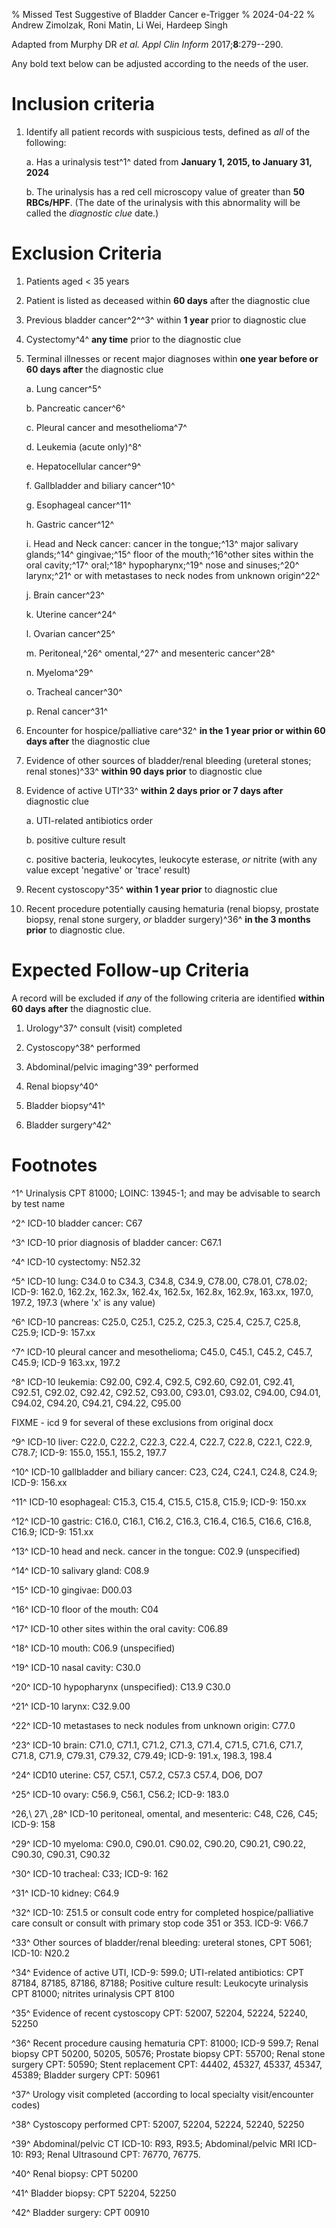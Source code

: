 % Missed Test Suggestive of Bladder Cancer e-Trigger
% 2024-04-22
% Andrew Zimolzak, Roni Matin, Li Wei, Hardeep Singh

Adapted from Murphy DR *et al. Appl Clin Inform* 2017;**8**:279--290.

Any bold text below can be adjusted according to the needs of the user.




# Inclusion criteria

1. Identify all patient records with suspicious tests, defined as *all* of the following:

    a. Has a urinalysis test^1^ dated from **January 1, 2015, to January
    31, 2024**

    b. The urinalysis has a red cell microscopy value of greater than **50
    RBCs/HPF**. (The date of the urinalysis with this abnormality
    will be called the *diagnostic clue* date.)




# Exclusion Criteria

1. Patients aged < 35 years

2. Patient is listed as deceased within **60 days** after the diagnostic clue

3.  Previous bladder cancer^2^^3^ within **1 year** prior to diagnostic clue

4.  Cystectomy^4^ **any time** prior to the diagnostic clue

5.  Terminal illnesses or recent major diagnoses within **one year
    before or 60 days after** the diagnostic clue

    a.  Lung cancer^5^

    b.  Pancreatic cancer^6^

    c.  Pleural cancer and mesothelioma^7^

    d.  Leukemia (acute only)^8^

    e.  Hepatocellular cancer^9^

    f.  Gallbladder and biliary cancer^10^

    g.  Esophageal cancer^11^

    h.  Gastric cancer^12^

    i. Head and Neck cancer: cancer in the tongue;^13^ major salivary
    glands;^14^ gingivae;^15^ floor of the mouth;^16^other sites
    within the oral cavity;^17^ oral;^18^ hypopharynx;^19^ nose and
    sinuses;^20^ larynx;^21^ or with metastases to neck nodes from
    unknown origin^22^

    j.  Brain cancer^23^

    k.  Uterine cancer^24^

    l.  Ovarian cancer^25^

    m.  Peritoneal,^26^ omental,^27^ and mesenteric cancer^28^

    n.  Myeloma^29^

    o.  Tracheal cancer^30^

    p.  Renal cancer^31^

6.  Encounter for hospice/palliative
    care^32^ **in the 1 year prior or within 60 days after** the
    diagnostic clue

7.  Evidence of other sources of bladder/renal
    bleeding (ureteral stones; renal stones)^33^ **within 90 days
    prior** to diagnostic clue

8.  Evidence of active UTI^33^ **within 2 days prior or 7 days
    after** diagnostic clue

    a. UTI-related antibiotics order

    b. positive culture result
    
    c. positive bacteria, leukocytes, leukocyte esterase, *or* nitrite
    (with any value except 'negative' or 'trace' result)

9.  Recent cystoscopy^35^ **within 1 year
    prior** to diagnostic clue

10.  Recent procedure potentially causing hematuria
    (renal biopsy, prostate biopsy, renal stone surgery, *or* bladder
    surgery)^36^ **in the 3 months prior** to diagnostic clue.





# Expected Follow-up Criteria

A record will be excluded if *any* of the following criteria are
identified **within 60 days after** the diagnostic clue.

1.  Urology^37^ consult (visit) completed

2.  Cystoscopy^38^ performed

3.  Abdominal/pelvic imaging^39^ performed

4.  Renal biopsy^40^

5.  Bladder biopsy^41^

6.  Bladder surgery^42^




# Footnotes

^1^ Urinalysis CPT 81000; LOINC: 13945-1; and may be advisable to
search by test name

^2^ ICD-10 bladder cancer: C67

^3^ ICD-10 prior diagnosis of bladder cancer: C67.1

^4^ ICD-10 cystectomy: N52.32

^5^ ICD-10 lung: C34.0 to C34.3, C34.8, C34.9, C78.00, C78.01, C78.02;
ICD-9: 162.0, 162.2x, 162.3x, 162.4x, 162.5x, 162.8x, 162.9x, 163.xx,
197.0, 197.2, 197.3 (where 'x' is any value)

^6^ ICD-10 pancreas: C25.0, C25.1, C25.2, C25.3, C25.4, C25.7, C25.8,
C25.9; ICD-9: 157.xx

^7^ ICD-10 pleural cancer and mesothelioma; C45.0, C45.1, C45.2, C45.7,
C45.9; ICD-9 163.xx, 197.2

^8^ ICD-10 leukemia: C92.00, C92.4, C92.5, C92.60, C92.01, C92.41,
C92.51, C92.02, C92.42, C92.52, C93.00, C93.01, C93.02, C94.00, C94.01,
C94.02, C94.20, C94.21, C94.22, C95.00





FIXME - icd 9 for several of these exclusions from original docx





^9^ ICD-10 liver: C22.0, C22.2, C22.3, C22.4, C22.7, C22.8, C22.1,
C22.9, C78.7; ICD-9: 155.0, 155.1, 155.2, 197.7

^10^ ICD-10 gallbladder and biliary cancer: C23, C24, C24.1, C24.8,
C24.9; ICD-9: 156.xx

^11^ ICD-10 esophageal: C15.3, C15.4, C15.5, C15.8, C15.9; ICD-9: 150.xx

^12^ ICD-10 gastric: C16.0, C16.1, C16.2, C16.3, C16.4, C16.5, C16.6,
C16.8, C16.9; ICD-9: 151.xx

^13^ ICD-10 head and neck. cancer in the tongue: C02.9
(unspecified)

^14^ ICD-10 salivary gland: C08.9

^15^ ICD-10 gingivae: D00.03

^16^ ICD-10 floor of the mouth: C04

^17^ ICD-10 other sites within the oral cavity: C06.89

^18^ ICD-10 mouth: C06.9 (unspecified)

^19^ ICD-10 nasal cavity: C30.0

^20^ ICD-10 hypopharynx (unspecified): C13.9 C30.0

^21^ ICD-10 larynx: C32.9.00

^22^ ICD-10 metastases to neck nodules from unknown origin: C77.0

^23^ ICD-10 brain: C71.0, C71.1, C71.2, C71.3, C71.4, C71.5, C71.6,
C71.7, C71.8, C71.9, C79.31, C79.32, C79.49; ICD-9: 191.x, 198.3, 198.4

^24^ ICD10 uterine: C57, C57.1, C57.2, C57.3 C57.4, DO6, DO7

^25^ ICD-10 ovary: C56.9, C56.1, C56.2; ICD-9: 183.0

^26,\ 27\ ,28^ ICD-10 peritoneal, omental, and mesenteric:
C48, C26, C45; ICD-9: 158

^29^ ICD-10 myeloma: C90.0, C90.01. C90.02, C90.20, C90.21, C90.22,
C90.30, C90.31, C90.32

^30^ ICD-10 tracheal: C33; ICD-9: 162

^31^ ICD-10 kidney: C64.9

^32^ ICD-10: Z51.5 or consult code entry for completed
hospice/palliative care consult or consult with primary stop code 351 or
353. ICD-9: V66.7

^33^ Other sources of bladder/renal bleeding: ureteral stones,
CPT 5061; ICD-10: N20.2

^34^ Evidence of active UTI, ICD-9: 599.0; UTI-related antibiotics:
CPT 87184, 87185, 87186, 87188; Positive culture result: Leukocyte
urinalysis CPT 81000; nitrites urinalysis CPT 8100

^35^ Evidence of recent cystoscopy CPT: 52007, 52204, 52224, 52240,
52250

^36^ Recent procedure causing hematuria CPT: 81000; ICD-9 599.7; Renal
biopsy CPT 50200, 50205, 50576; Prostate biopsy CPT: 55700; Renal
stone surgery CPT: 50590; Stent replacement CPT: 44402, 45327, 45337,
45347, 45389; Bladder surgery CPT: 50961

^37^ Urology visit completed (according to local specialty
visit/encounter codes)

^38^ Cystoscopy performed CPT: 52007, 52204, 52224, 52240, 52250

^39^ Abdominal/pelvic CT ICD-10: R93, R93.5; Abdominal/pelvic MRI
ICD-10: R93; Renal Ultrasound CPT: 76770, 76775.

^40^ Renal biopsy: CPT 50200

^41^ Bladder biopsy: CPT 52204, 52250

^42^ Bladder surgery: CPT 00910
